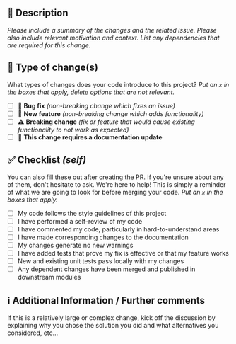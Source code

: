 <!--
Thanks for creating this pull request 🤗

Please make sure that the pull request is limited to one type (docs, feature, etc.) and keep it as small as possible. You can open multiple PRs instead of opening single large one.
-->

## 📑 Description

_Please include a summary of the changes and the related issue. Please also include relevant motivation and context. List any dependencies that are required for this change._

## 🎯 Type of change(s)

What types of changes does your code introduce to this project?
_Put an `x` in the boxes that apply, delete options that are not relevant._

- [ ] 🐞 **Bug fix** _(non-breaking change which fixes an issue)_
- [ ] 🚀 **New feature** _(non-breaking change which adds functionality)_
- [ ] ⚠️ **Breaking change** _(fix or feature that would cause existing functionality to not work as expected)_
- [ ] 📝 **This change requires a documentation update**

## ✅ Checklist _(self)_

You can also fill these out after creating the PR. If you're unsure about any of them, don't hesitate to ask. We're here to help! This is simply a reminder of what we are going to look for before merging your code.
_Put an `x` in the boxes that apply._

- [ ] My code follows the style guidelines of this project
- [ ] I have performed a self-review of my code
- [ ] I have commented my code, particularly in hard-to-understand areas
- [ ] I have made corresponding changes to the documentation
- [ ] My changes generate no new warnings
- [ ] I have added tests that prove my fix is effective or that my feature works
- [ ] New and existing unit tests pass locally with my changes
- [ ] Any dependent changes have been merged and published in downstream modules

## ℹ️ Additional Information / Further comments

If this is a relatively large or complex change, kick off the discussion by explaining why you chose the solution you did and what alternatives you considered, etc...
